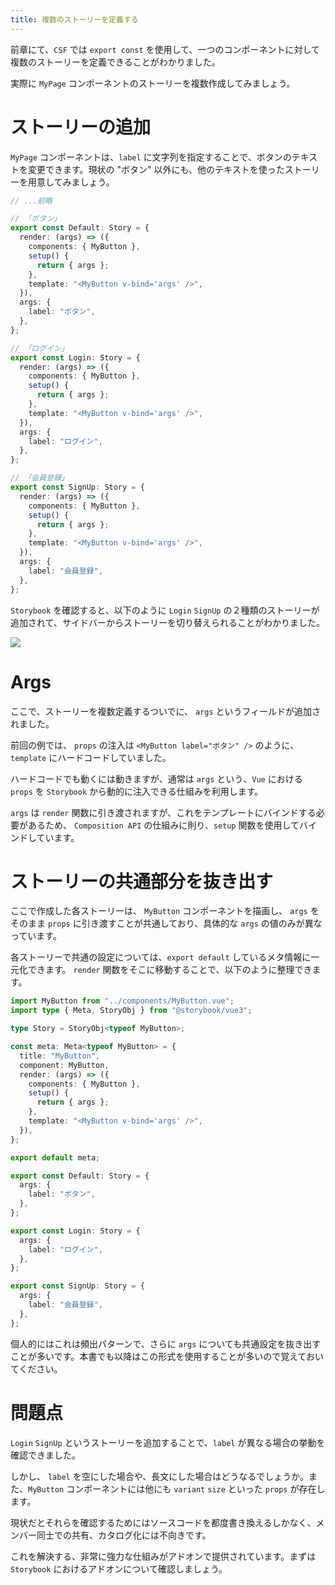 ```yaml
---
title: 複数のストーリーを定義する
---
```


前章にて、`CSF` では `export const` を使用して、一つのコンポーネントに対して複数のストーリーを定義できることがわかりました。

実際に `MyPage` コンポーネントのストーリーを複数作成してみましょう。

# ストーリーの追加

`MyPage` コンポーネントは、`label` に文字列を指定することで、ボタンのテキストを変更できます。現状の "ボタン" 以外にも、他のテキストを使ったストーリーを用意してみましょう。

```ts:src/stories/counter.stories.ts
// ...前略

// 「ボタン」
export const Default: Story = {
  render: (args) => ({
    components: { MyButton },
    setup() {
      return { args };
    },
    template: "<MyButton v-bind='args' />",
  }),
  args: {
    label: "ボタン",
  },
};

// 「ログイン」
export const Login: Story = {
  render: (args) => ({
    components: { MyButton },
    setup() {
      return { args };
    },
    template: "<MyButton v-bind='args' />",
  }),
  args: {
    label: "ログイン",
  },
};

// 「会員登録」
export const SignUp: Story = {
  render: (args) => ({
    components: { MyButton },
    setup() {
      return { args };
    },
    template: "<MyButton v-bind='args' />",
  }),
  args: {
    label: "会員登録",
  },
};
```

`Storybook` を確認すると、以下のように `Login` `SignUp` の２種類のストーリーが追加されて、サイドバーからストーリーを切り替えられることがわかりました。

![](https://storage.googleapis.com/zenn-user-upload/eadc6f0b996e-20221225.gif)

# Args

ここで、ストーリーを複数定義するついでに、 `args` というフィールドが追加されました。

前回の例では、 `props` の注入は `<MyButton label="ボタン" />` のように、 `template` にハードコードしていました。

ハードコードでも動くには動きますが、通常は `args` という、`Vue` における `props` を `Storybook` から動的に注入できる仕組みを利用します。

`args` は `render` 関数に引き渡されますが、これをテンプレートにバインドする必要があるため、 `Composition API` の仕組みに則り、`setup` 関数を使用してバインドしています。

# ストーリーの共通部分を抜き出す

ここで作成した各ストーリーは、 `MyButton` コンポーネントを描画し、 `args` をそのまま `props` に引き渡すことが共通しており、具体的な `args` の値のみが異なっています。

各ストーリーで共通の設定については、`export default` しているメタ情報に一元化できます。 `render` 関数をそこに移動することで、以下のように整理できます。

```ts:src/stories/MyButton.stories.ts
import MyButton from "../components/MyButton.vue";
import type { Meta, StoryObj } from "@storybook/vue3";

type Story = StoryObj<typeof MyButton>;

const meta: Meta<typeof MyButton> = {
  title: "MyButton",
  component: MyButton,
  render: (args) => ({
    components: { MyButton },
    setup() {
      return { args };
    },
    template: "<MyButton v-bind='args' />",
  }),
};

export default meta;

export const Default: Story = {
  args: {
    label: "ボタン",
  },
};

export const Login: Story = {
  args: {
    label: "ログイン",
  },
};

export const SignUp: Story = {
  args: {
    label: "会員登録",
  },
};
```

個人的にはこれは頻出パターンで、さらに `args` についても共通設定を抜き出すことが多いです。本書でも以降はこの形式を使用することが多いので覚えておいてください。

# 問題点

`Login` `SignUp` というストーリーを追加することで、`label` が異なる場合の挙動を確認できました。

しかし、 `label` を空にした場合や、長文にした場合はどうなるでしょうか。また、`MyButton` コンポーネントには他にも `variant` `size` といった `props` が存在します。

現状だとそれらを確認するためにはソースコードを都度書き換えるしかなく、メンバー同士での共有、カタログ化には不向きです。

これを解決する、非常に強力な仕組みがアドオンで提供されています。まずは `Storybook` におけるアドオンについて確認しましょう。